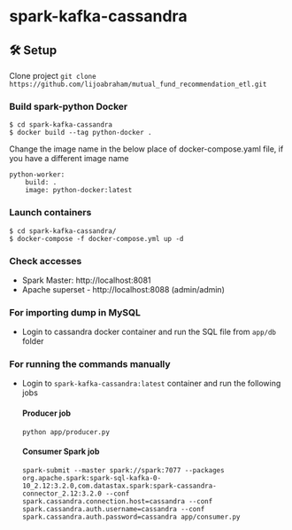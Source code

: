 # spark-kafka-cassandra

## 🛠 Setup

Clone project
```git clone https://github.com/lijoabraham/mutual_fund_recommendation_etl.git```

### Build spark-python Docker
```
$ cd spark-kafka-cassandra
$ docker build --tag python-docker .
```
Change the image name in the below place of docker-compose.yaml file, if you have a different image name
```
python-worker:
    build: .
    image: python-docker:latest
```

### Launch containers
```
$ cd spark-kafka-cassandra/
$ docker-compose -f docker-compose.yml up -d
```



### Check accesses
- Spark Master: http://localhost:8081
- Apache superset - http://localhost:8088 (admin/admin)

### For importing dump in MySQL
- Login to cassandra docker container and run the  SQL file from ```app/db``` folder 

### For running the commands manually
- Login to ```spark-kafka-cassandra:latest``` container and run the following jobs
  #### Producer job 
  ```
  python app/producer.py
  ```
  #### Consumer Spark job 
  ```
  spark-submit --master spark://spark:7077 --packages org.apache.spark:spark-sql-kafka-0-10_2.12:3.2.0,com.datastax.spark:spark-cassandra-connector_2.12:3.2.0 --conf spark.cassandra.connection.host=cassandra --conf spark.cassandra.auth.username=cassandra --conf spark.cassandra.auth.password=cassandra app/consumer.py
  ```
 
